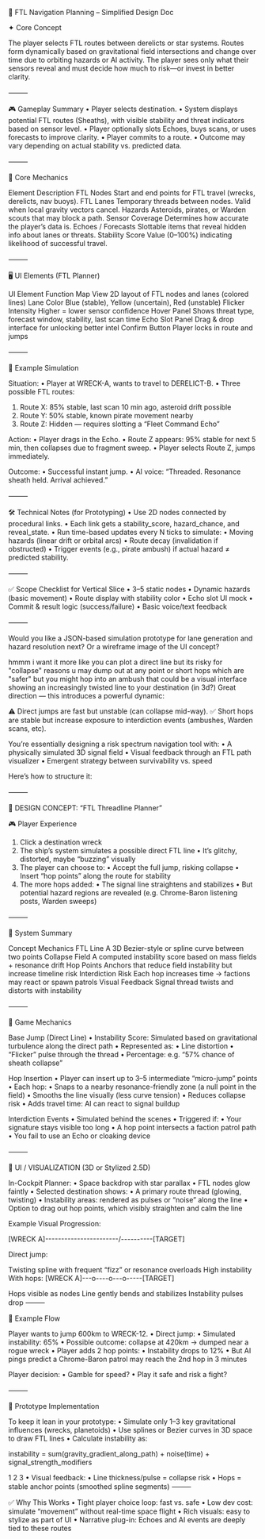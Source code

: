 🚀 FTL Navigation Planning – Simplified Design Doc

✦ Core Concept

The player selects FTL routes between derelicts or star systems.
Routes form dynamically based on gravitational field intersections and change over time due to orbiting hazards or AI activity. The player sees only what their sensors reveal and must decide how much to risk—or invest in better clarity.

⸻

🎮 Gameplay Summary
• Player selects destination.
• System displays potential FTL routes (Sheaths), with visible stability and threat indicators based on sensor level.
• Player optionally slots Echoes, buys scans, or uses forecasts to improve clarity.
• Player commits to a route.
• Outcome may vary depending on actual stability vs. predicted data.

⸻

🧩 Core Mechanics

Element Description
FTL Nodes Start and end points for FTL travel (wrecks, derelicts, nav buoys).
FTL Lanes Temporary threads between nodes. Valid when local gravity vectors cancel.
Hazards Asteroids, pirates, or Warden scouts that may block a path.
Sensor Coverage Determines how accurate the player’s data is.
Echoes / Forecasts Slottable items that reveal hidden info about lanes or threats.
Stability Score Value (0–100%) indicating likelihood of successful travel.

⸻

🖥 UI Elements (FTL Planner)

UI Element Function
Map View 2D layout of FTL nodes and lanes (colored lines)
Lane Color Blue (stable), Yellow (uncertain), Red (unstable)
Flicker Intensity Higher = lower sensor confidence
Hover Panel Shows threat type, forecast window, stability, last scan time
Echo Slot Panel Drag & drop interface for unlocking better intel
Confirm Button Player locks in route and jumps

⸻

🧪 Example Simulation

Situation:
• Player at WRECK-A, wants to travel to DERELICT-B.
• Three possible FTL routes:
1. Route X: 85% stable, last scan 10 min ago, asteroid drift possible
2. Route Y: 50% stable, known pirate movement nearby
3. Route Z: Hidden — requires slotting a “Fleet Command Echo”

Action:
• Player drags in the Echo.
• Route Z appears: 95% stable for next 5 min, then collapses due to fragment sweep.
• Player selects Route Z, jumps immediately.

Outcome:
• Successful instant jump.
• AI voice: “Threaded. Resonance sheath held. Arrival achieved.”

⸻

🛠 Technical Notes (for Prototyping)
• Use 2D nodes connected by procedural links.
• Each link gets a stability_score, hazard_chance, and reveal_state.
• Run time-based updates every N ticks to simulate:
• Moving hazards (linear drift or orbital arcs)
• Route decay (invalidation if obstructed)
• Trigger events (e.g., pirate ambush) if actual hazard ≠ predicted stability.

⸻

✅ Scope Checklist for Vertical Slice
• 3–5 static nodes
• Dynamic hazards (basic movement)
• Route display with stability color
• Echo slot UI mock
• Commit & result logic (success/failure)
• Basic voice/text feedback

⸻

Would you like a JSON-based simulation prototype for lane generation and hazard resolution next? Or a wireframe image of the UI concept?

hmmm i want it more like you can plot a direct line but its risky for "collapse" reasons u may dump out at any point or short hops which are "safer" but you might hop into an ambush that could be a visual interface showing an increasingly twisted line to your destination (in 3d?)
Great direction — this introduces a powerful dynamic:

⚠️ Direct jumps are fast but unstable (can collapse mid-way).
✅ Short hops are stable but increase exposure to interdiction events (ambushes, Warden scans, etc).

You’re essentially designing a risk spectrum navigation tool with:
• A physically simulated 3D signal field
• Visual feedback through an FTL path visualizer
• Emergent strategy between survivability vs. speed

Here’s how to structure it:

⸻

🧭 DESIGN CONCEPT: “FTL Threadline Planner”

🎮 Player Experience
1. Click a destination wreck
2. The ship’s system simulates a possible direct FTL line
• It’s glitchy, distorted, maybe “buzzing” visually
3. The player can choose to:
• Accept the full jump, risking collapse
• Insert “hop points” along the route for stability
4. The more hops added:
• The signal line straightens and stabilizes
• But potential hazard regions are revealed (e.g. Chrome-Baron listening posts, Warden sweeps)

⸻

🧠 System Summary

Concept Mechanics
FTL Line A 3D Bezier-style or spline curve between two points
Collapse Field A computed instability score based on mass fields + resonance drift
Hop Points Anchors that reduce field instability but increase timeline risk
Interdiction Risk Each hop increases time → factions may react or spawn patrols
Visual Feedback Signal thread twists and distorts with instability

⸻

🧰 Game Mechanics

Base Jump (Direct Line)
• Instability Score: Simulated based on gravitational turbulence along the direct path
• Represented as:
• Line distortion
• “Flicker” pulse through the thread
• Percentage: e.g. “57% chance of sheath collapse”

Hop Insertion
• Player can insert up to 3–5 intermediate “micro-jump” points
• Each hop:
• Snaps to a nearby resonance-friendly zone (a null point in the field)
• Smooths the line visually (less curve tension)
• Reduces collapse risk
• Adds travel time: AI can react to signal buildup

Interdiction Events
• Simulated behind the scenes
• Triggered if:
• Your signature stays visible too long
• A hop point intersects a faction patrol path
• You fail to use an Echo or cloaking device

⸻

🎨 UI / VISUALIZATION (3D or Stylized 2.5D)

In-Cockpit Planner:
• Space backdrop with star parallax
• FTL nodes glow faintly
• Selected destination shows:
• A primary route thread (glowing, twisting)
• Instability areas: rendered as pulses or “noise” along the line
• Option to drag out hop points, which visibly straighten and calm the line

Example Visual Progression:

[WRECK A]-----------------------/----------[TARGET]

Direct jump:

Twisting spline with frequent “fizz” or resonance overloads
High instability
With hops:
[WRECK A]---o----o---o-----[TARGET]

Hops visible as nodes
Line gently bends and stabilizes
Instability pulses drop
⸻

🧪 Example Flow

Player wants to jump 600km to WRECK-12.
• Direct jump:
• Simulated instability: 65%
• Possible outcome: collapse at 420km → dumped near a rogue wreck
• Player adds 2 hop points:
• Instability drops to 12%
• But AI pings predict a Chrome-Baron patrol may reach the 2nd hop in 3 minutes

Player decision:
• Gamble for speed?
• Play it safe and risk a fight?

⸻

🔧 Prototype Implementation

To keep it lean in your prototype:
• Simulate only 1–3 key gravitational influences (wrecks, planetoids)
• Use splines or Bezier curves in 3D space to draw FTL lines
• Calculate instability as:

instability = sum(gravity_gradient_along_path) + noise(time) + signal_strength_modifiers

1
2
3
•	Visual feedback:
•	Line thickness/pulse = collapse risk
•	Hops = stable anchor points (smoothed spline segments)
⸻

✅ Why This Works
• Tight player choice loop: fast vs. safe
• Low dev cost: simulate “movement” without real-time space flight
• Rich visuals: easy to stylize as part of UI
• Narrative plug-in: Echoes and AI events are deeply tied to these routes